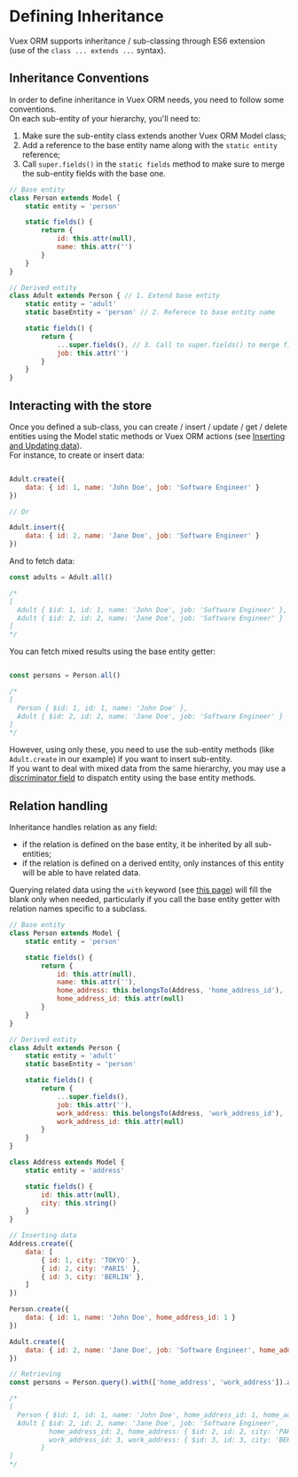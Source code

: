 # Defining Inheritance

Vuex ORM supports inheritance / sub-classing through ES6 extension  
 (use of the `class ... extends ...` syntax).  
 
## Inheritance Conventions

In order to define inheritance in Vuex ORM needs, you need to follow some conventions.  
On each sub-entity of your hierarchy, you'll need to:

1. Make sure the sub-entity class extends another Vuex ORM Model class;
2. Add a reference to the base entity name along with the `static entity` reference;
3. Call `super.fields()` in the `static fields` method to make sure to merge the sub-entity fields with the base one.

```js
// Base entity
class Person extends Model {
    static entity = 'person'

    static fields() {
        return {
            id: this.attr(null),
            name: this.attr('')
        }
    }
}

// Derived entity
class Adult extends Person { // 1. Extend base entity
    static entity = 'adult'
    static baseEntity = 'person' // 2. Referece to base entity name

    static fields() {
        return {
            ...super.fields(), // 3. Call to super.fields() to merge fields
            job: this.attr('')
        }
    } 
}
```

## Interacting with the store

Once you defined a sub-class, you can create / insert / update / get / delete entities using the Model static methods or Vuex ORM actions (see [Inserting and Updating data](../store/inserting-and-updating-data.md)).  
For instance, to create or insert data:

```js

Adult.create({ 
    data: { id: 1, name: 'John Doe', job: 'Software Engineer' }
})

// Or

Adult.insert({ 
    data: { id: 2, name: 'Jane Doe', job: 'Software Engineer' }
})

```

And to fetch data: 

```js
const adults = Adult.all()

/* 
[
  Adult { $id: 1, id: 1, name: 'John Doe', job: 'Software Engineer' },
  Adult { $id: 2, id: 2, name: 'Jane Doe', job: 'Software Engineer' }
]
*/

```

You can fetch mixed results using the base entity getter:

```js

const persons = Person.all()

/* 
[
  Person { $id: 1, id: 1, name: 'John Doe' },
  Adult { $id: 2, id: 2, name: 'Jane Doe', job: 'Software Engineer' }
]
*/
```
However, using only these, you need to use the sub-entity methods (like `Adult.create` in our example) if you want to insert sub-entity.  
If you want to deal with mixed data from the same hierarchy, you may use a [discriminator field](discriminator-field.md) to dispatch entity using the base entity methods.

## Relation handling

Inheritance handles relation as any field: 
* if the relation is defined on the base entity, it be inherited by all sub-entities;
* if the relation is defined on a derived entity, only instances of this entity will be able to have related data.

Querying related data using the `with` keyword (see [this page](../relationships/retrieving-relationships.md)) will fill the blank only when needed, particularly if you call the base entity getter with relation names specific to a subclass.

```js
// Base entity
class Person extends Model {
    static entity = 'person'

    static fields() {
        return {
            id: this.attr(null),
            name: this.attr(''),
            home_address: this.belongsTo(Address, 'home_address_id'),
            home_address_id: this.attr(null)
        }
    }
}

// Derived entity
class Adult extends Person {
    static entity = 'adult'
    static baseEntity = 'person'

    static fields() {
        return {
            ...super.fields(), 
            job: this.attr(''),
            work_address: this.belongsTo(Address, 'work_address_id'),
            work_address_id: this.attr(null)
        }
    } 
}

class Address extends Model {
    static entity = 'address'

    static fields() {
        id: this.attr(null),
        city: this.string()
    }
}

// Inserting data
Address.create({
    data: [
        { id: 1, city: 'TOKYO' },
        { id: 2, city: 'PARIS' },
        { id: 3, city: 'BERLIN' },
    ]
})

Person.create({
    data: { id: 1, name: 'John Doe', home_address_id: 1 }
})

Adult.create({
    data: { id: 2, name: 'Jane Doe', job: 'Software Engineer', home_address_id: 2, work_address_id: 3}
})

// Retrieving
const persons = Person.query().with(['home_address', 'work_address']).all()

/*
[
  Person { $id: 1, id: 1, name: 'John Doe', home_address_id: 1, home_address: { $id: 1, id: 1, city: 'TOKYO' } },
  Adult { $id: 2, id: 2, name: 'Jane Doe', job: 'Software Engineer', 
          home_address_id: 2, home_address: { $id: 2, id: 2, city: 'PARIS' }, 
          work_address_id: 3, work_address: { $id: 3, id: 3, city: 'BERLIN' } 
        }
]
*/

```
